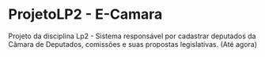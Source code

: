 # ProjetoLP2 - E-Camara

Projeto da disciplina Lp2 - Sistema responsável por cadastrar deputados da Câmara de Deputados, comissões e suas propostas legislativas.
(Até agora)
